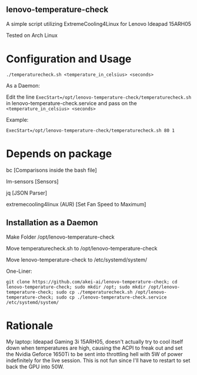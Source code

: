## lenovo-temperature-check
A simple script utilizing ExtremeCooling4Linux for Lenovo Ideapad 15ARH05

Tested on Arch Linux
# Configuration and Usage
```
./temperaturecheck.sh <temperature_in_celsius> <seconds> 
```
As a Daemon:

Edit the line `ExecStart=/opt/lenovo-temperature-check/temperaturecheck.sh` in lenovo-temperature-check.service and pass on the `<temperature_in_celsius> <seconds>`

Example:
```
ExecStart=/opt/lenovo-temperature-check/temperaturecheck.sh 80 1
```
# Depends on package
  bc [Comparisons inside the bash file]
  
  lm-sensors [Sensors]
  
  jq [JSON Parser]
  
  extremecooling4linux (AUR) [Set Fan Speed to Maximum]
  
## Installation as a Daemon
  Make Folder /opt/lenovo-temperature-check
  
  Move temperaturecheck.sh to /opt/lenovo-temperature-check
  
  Move lenovo-temperature-check to /etc/systemd/system/
  
  One-Liner:
  ```
git clone https://github.com/akei-ai/lenovo-temperature-check; cd lenovo-temperature-check; sudo mkdir /opt; sudo mkdir /opt/lenovo-temperature-check; sudo cp ./temperaturecheck.sh /opt/lenovo-temperature-check; sudo cp ./lenovo-temperature-check.service /etc/systemd/system/ 
  ```
# Rationale
My laptop: Ideapad Gaming 3i 15ARH05, doesn't actually try to cool itself down when temperatures are high, causing the ACPI to freak out and set the Nvidia Geforce 1650Ti to be sent into throttling hell with 5W of power indefinitely for the live session. This is not fun since I'll have to restart to set back the GPU into 50W.

